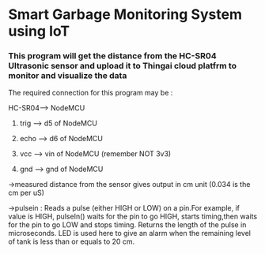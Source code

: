 # Smart Garbage Monitoring System using IoT

### This program will get the distance from the HC-SR04 Ultrasonic sensor and upload it to Thingai cloud platfrm to monitor and visualize the data
The required connection for this program may be :

HC-SR04--> NodeMCU        
1. trig --> d5 of NodeMCU

2. echo --> d6 of NodeMCU

3. vcc --> vin of NodeMCU (remember NOT 3v3)

4. gnd --> gnd of NodeMCU 

->measured distance from the sensor gives output in cm unit
 (0.034 is the cm per uS)

->pulsein : Reads a pulse (either HIGH or LOW) on a pin.For example, if value is HIGH, pulseIn() waits for the pin to go HIGH, starts timing,then waits for the pin to go LOW and stops timing. Returns the length of the pulse in microseconds.
 LED is used here to give an alarm when the remaining level of tank is less than or equals to 20 cm.  